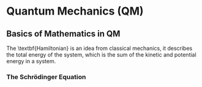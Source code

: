 # Quantum Mechanics (QM)

## Basics of Mathematics in QM 
The \textbf{Hamiltonian} is an idea from classical mechanics, it describes the total energy of the system, which is the sum of the kinetic and potential energy in a system.
### The Schrödinger Equation


